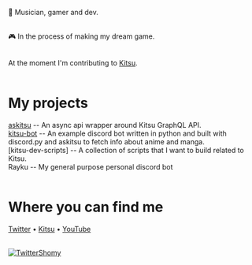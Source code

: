 🔮 Musician, gamer and dev.<br><br>

🎮 In the process of making my dream game. <br><br>

At the moment I'm contributing to [Kitsu](https://github.com/hummingbird-me).
<br><br>

# My projects

[askitsu](https://github.com/ShomyKohai/askitsu) -- An async api wrapper around Kitsu GraphQL API.<br>
[kitsu-bot](https://github.com/ShomyKohai/kitsu-bot) -- An example discord bot written in python and built with discord.py and askitsu to fetch info about anime and manga.<br>
[kitsu-dev-scripts] -- A collection of scripts that I want to build related to Kitsu.<br>
Rayku -- My general purpose personal discord bot <br><br>

# Where you can find me

[Twitter](https://twitter.com/shomykohai) • [Kitsu](https://kitsu.io/shomy) • [YouTube](https://youtube.com/@shomykohai)
<br><br>

[![TwitterShomy](https://img.shields.io/badge/-shomykohai-1DA1F2?style=flat&logo=twitter&logoColor=white&labelColor=1DA1F2)](https://twitter.com/shomykohai)
